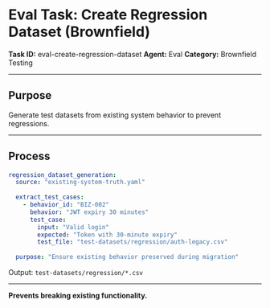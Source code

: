 # Eval Task: Create Regression Dataset (Brownfield)

**Task ID:** eval-create-regression-dataset
**Agent:** Eval
**Category:** Brownfield Testing

---

## Purpose

Generate test datasets from existing system behavior to prevent regressions.

---

## Process

```yaml
regression_dataset_generation:
  source: "existing-system-truth.yaml"
  
  extract_test_cases:
    - behavior_id: "BIZ-002"
      behavior: "JWT expiry 30 minutes"
      test_case:
        input: "Valid login"
        expected: "Token with 30-minute expiry"
        test_file: "test-datasets/regression/auth-legacy.csv"
        
  purpose: "Ensure existing behavior preserved during migration"
```

Output: `test-datasets/regression/*.csv`

---

**Prevents breaking existing functionality.**
